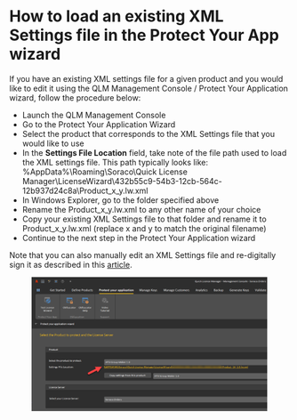 # How to load an existing XML Settings file in the Protect Your App wizard

If you have an existing XML settings file for a given product and you would like to edit it using the QLM Management Console / Protect Your Application wizard, follow the procedure below:

* Launch the QLM Management Console
* Go to the Protect Your Application Wizard
* Select the product that corresponds to the XML Settings file that you would like to use
* In the **Settings File Location** field, take note of the file path used to load the XML settings file. This path typically looks like: %AppData%\Roaming\Soraco\Quick License Manager\LicenseWizard\432b55c9-54b3-12cb-564c-12b937d24c8a\Product\_x\_y.lw.xml
* In Windows Explorer, go to the folder specified above
* Rename the Product\_x\_y.lw.xml to any other name of your choice
* Copy your existing XML Settings file to that folder and rename it to Product\_x\_y.lw.xml (replace x and y to match the original filename)
* Continue to the next step in the Protect Your Application wizard

Note that you can also manually edit an XML Settings file and re-digitally sign it as described in this [article](https://docs.soraco.co/docs/faq/re-signing-the-xml-settings-file-after-modification).

<figure><img src="../.gitbook/assets/image (1) (1) (1) (1).png" alt=""><figcaption></figcaption></figure>

